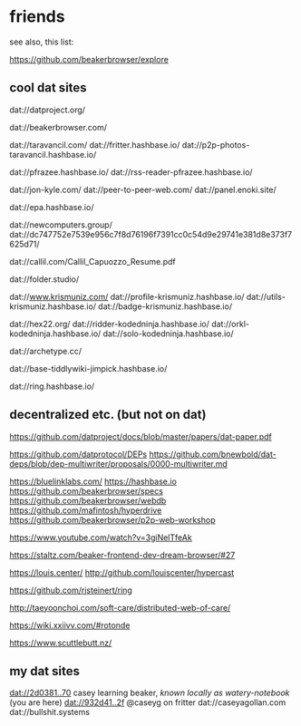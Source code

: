 # friends

see also, this list:

https://github.com/beakerbrowser/explore

## cool dat sites

dat://datproject.org/

dat://beakerbrowser.com/

dat://taravancil.com/
dat://fritter.hashbase.io/
dat://p2p-photos-taravancil.hashbase.io/

dat://pfrazee.hashbase.io/
dat://rss-reader-pfrazee.hashbase.io/

dat://jon-kyle.com/
dat://peer-to-peer-web.com/
dat://panel.enoki.site/

dat://epa.hashbase.io/

dat://newcomputers.group/
dat://dc747752e7539e956c7f8d76196f7391cc0c54d9e29741e381d8e373f7625d71/

dat://callil.com/Callil_Capuozzo_Resume.pdf

dat://folder.studio/

dat://www.krismuniz.com/
dat://profile-krismuniz.hashbase.io/
dat://utils-krismuniz.hashbase.io/
dat://badge-krismuniz.hashbase.io/

dat://hex22.org/
dat://ridder-kodedninja.hashbase.io/
dat://orkl-kodedninja.hashbase.io/
dat://solo-kodedninja.hashbase.io/

dat://archetype.cc/

dat://base-tiddlywiki-jimpick.hashbase.io/

dat://ring.hashbase.io/

## decentralized etc. (but not on dat)

https://github.com/datproject/docs/blob/master/papers/dat-paper.pdf

https://github.com/datprotocol/DEPs
https://github.com/bnewbold/dat-deps/blob/dep-multiwriter/proposals/0000-multiwriter.md

https://bluelinklabs.com/
https://hashbase.io
https://github.com/beakerbrowser/specs
https://github.com/beakerbrowser/webdb
https://github.com/mafintosh/hyperdrive
https://github.com/beakerbrowser/p2p-web-workshop

https://www.youtube.com/watch?v=3giNelTfeAk

https://staltz.com/beaker-frontend-dev-dream-browser/#27

https://louis.center/
http://github.com/louiscenter/hypercast

https://github.com/rjsteinert/ring

http://taeyoonchoi.com/soft-care/distributed-web-of-care/

https://wiki.xxiivv.com/#rotonde

https://www.scuttlebutt.nz/

## my dat sites

[dat://2d0381..70](dat://2d038175fbf152b4643739a36617c4ab4677630286da80988043f68b332a1970) casey learning beaker, _known locally as watery-notebook_  (you are here)
[dat://932d41..2f](dat://932d41ce3ec6b74e4ac0cc457fdf703ec132bf3821cc6546161050124944f62f) @caseyg on fritter
dat://caseyagollan.com
dat://bullshit.systems
